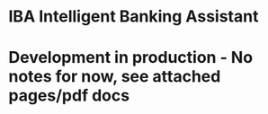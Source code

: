 # IBA Intelligent Banking Assistant 

# Development in production - No notes for now, see attached pages/pdf docs



